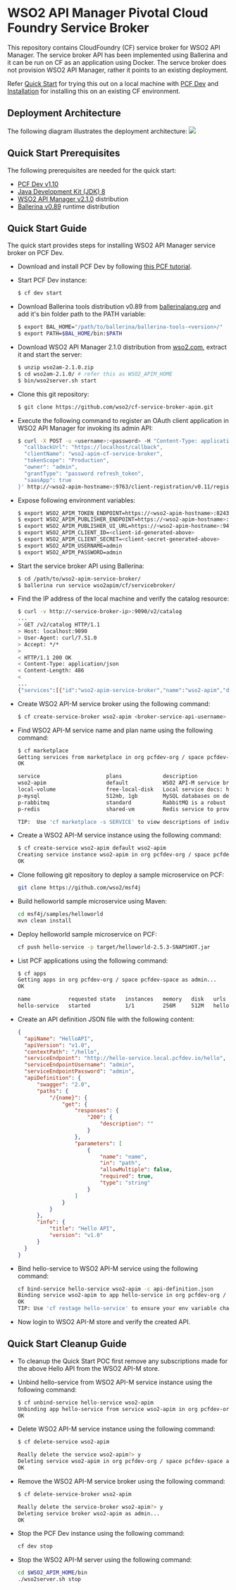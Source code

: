 # WSO2 API Manager Pivotal Cloud Foundry Service Broker

This repository contains CloudFoundry (CF) service broker for WSO2 API Manager. The service broker API has been implemented using Ballerina and it can be run on CF as an application using Docker. The servce broker does not provision WSO2 API Manager, rather it points to an existing deployment.

Refer [Quick Start](#quick-start) for trying this out on a local machine with [PCF Dev](https://pivotal.io/pcf-dev) and [Installation](#installation) for installing this on an existing CF environment.

## Deployment Architecture

The following diagram illustrates the deployment architecture:
![](images/deployment-architecture.png)

## Quick Start Prerequisites

The following prerequisites are needed for the quick start:

 - [PCF Dev v1.10](https://pivotal.io/platform/pcf-tutorials/getting-started-with-pivotal-cloud-foundry-dev/install-pcf-dev)
 - [Java Development Kit (JDK) 8](http://www.oracle.com/technetwork/java/javase/downloads/jdk8-downloads-2133151.html)
 - [WSO2 API Manager v2.1.0](http://wso2.com/api-management/) distribution
 - [Ballerina v0.89](https://ballerinalang.org/) runtime distribution

## Quick Start Guide

The quick start provides steps for installing WSO2 API Manager service broker on PCF Dev.

- Download and install PCF Dev by following [this PCF tutorial](https://pivotal.io/platform/pcf-tutorials/getting-started-with-pivotal-cloud-foundry-dev/install-pcf-dev).

- Start PCF Dev instance:
  
  ```bash
  $ cf dev start
  ```

- Download Ballerina tools distribution v0.89 from [ballerinalang.org](https://ballerinalang.org/) and add it's bin folder path to the PATH variable:
  
  ````bash
  $ export BAL_HOME="/path/to/ballerina/ballerina-tools-<version>/"
  $ export PATH=$BAL_HOME/bin:$PATH
  ````

- Download WSO2 API Manager 2.1.0 distribution from [wso2.com](http://wso2.com/api-management/), extract it and start the server:
   
  ````bash
  $ unzip wso2am-2.1.0.zip
  $ cd wso2am-2.1.0/ # refer this as WSO2_APIM_HOME
  $ bin/wso2server.sh start
  ````

- Clone this git repository:
  
  ````bash
  $ git clone https://github.com/wso2/cf-service-broker-apim.git
  ````

- Execute the following command to register an OAuth client application in WSO2 API Manager for invoking its admin API:

  ````bash
  $ curl -X POST -u <username>:<password> -H "Content-Type: application/json" -d '{
    "callbackUrl": "https://localhost/callback",
    "clientName": "wso2-apim-cf-service-broker",
    "tokenScope": "Production",
    "owner": "admin",
    "grantType": "password refresh_token",
    "saasApp": true
  }' http://<wso2-apim-hostname>:9763/client-registration/v0.11/register
  ````

- Expose following environment variables:

  ````bash
  $ export WSO2_APIM_TOKEN_ENDPOINT=https://<wso2-apim-hostname>:8243/token
  $ export WSO2_APIM_PUBLISHER_ENDPOINT=https://<wso2-apim-hostname>:9443/api/am/publisher
  $ export WSO2_APIM_PUBLISHER_UI_URL=https://<wso2-apim-hostname>:9443/publisher/
  $ export WSO2_APIM_CLIENT_ID=<client-id-generated-above>
  $ export WSO2_APIM_CLIENT_SECRET=<client-secret-generated-above>
  $ export WSO2_APIM_USERNAME=admin
  $ export WSO2_APIM_PASSWORD=admin
  ````

- Start the service broker API using Ballerina:
   
  ````bash
  $ cd /path/to/wso2-apim-service-broker/
  $ ballerina run service wso2apim/cf/servicebroker/
  ````

- Find the IP address of the local machine and verify the catalog resource:

  ````bash
  $ curl -v http://<service-broker-ip>:9090/v2/catalog
  ...
  > GET /v2/catalog HTTP/1.1
  > Host: localhost:9090
  > User-Agent: curl/7.51.0
  > Accept: */*
  >
  < HTTP/1.1 200 OK
  < Content-Type: application/json
  < Content-Length: 486
  <
  ...
  {"services":[{"id":"wso2-apim-service-broker","name":"wso2-apim","description":"WSO2 API-M service broker for Pivotal CloudFoundry","tags":["wso2","api"],"requires":[],"bindable":true,"metadata":{"provider":{"name":"WSO2"},"listing":{"imageUrl":"https://upload.wikimedia.org/wikipedia/en/5/56/WSO2_Software_Logo.png"}},"plan_updateable":false,"plans":[{"id":"1","name":"default","description":"Default plan without any costs","max_storage_tb":0,"metadata":{"costs":[],"bullets":[]}}]}]}
  ````

- Create WSO2 API-M service broker using the following command:

  ````bash
  $ cf create-service-broker wso2-apim <broker-service-api-username> <broker-service-api-password> http://<service-broker-ip>:9090 --space-scoped
  ````
  
- Find WSO2 API-M service name and plan name using the following command:

  ````bash
  $ cf marketplace
  Getting services from marketplace in org pcfdev-org / space pcfdev-space as admin...
  OK
  
  service                     plans             description
  wso2-apim                   default           WSO2 API-M service broker for Pivotal CloudFoundry
  local-volume                free-local-disk   Local service docs: https://github.com/cloudfoundry-incubator/local-volume-release/
  p-mysql                     512mb, 1gb        MySQL databases on demand
  p-rabbitmq                  standard          RabbitMQ is a robust and scalable high-performance multi-protocol messaging broker.
  p-redis                     shared-vm         Redis service to provide a key-value store
  
  TIP:  Use 'cf marketplace -s SERVICE' to view descriptions of individual plans of a given service.
  ````
  
- Create a WSO2 API-M service instance using the following command:
 
  ````bash
  $ cf create-service wso2-apim default wso2-apim
  Creating service instance wso2-apim in org pcfdev-org / space pcfdev-space as admin...
  OK
  ````

- Clone following git repository to deploy a sample microservice on PCF:
  ````bash
  git clone https://github.com/wso2/msf4j
  ````

- Build helloworld sample microservice using Maven:
  ````bash
  cd msf4j/samples/helloworld
  mvn clean install
  ````

- Deploy helloworld sample microservice on PCF:
  ````bash
  cf push hello-service -p target/helloworld-2.5.3-SNAPSHOT.jar
  ````

- List PCF applications using the following command:

  ````bash
  $ cf apps
  Getting apps in org pcfdev-org / space pcfdev-space as admin...
  OK

  name            requested state   instances   memory   disk   urls
  hello-service   started           1/1         256M     512M   hello-service.local.pcfdev.io
  ````

- Create an API definition JSON file with the following content:
  
  ````json
  {
    "apiName": "HelloAPI",
    "apiVersion": "v1.0",
    "contextPath": "/hello",
    "serviceEndpoint": "http://hello-service.local.pcfdev.io/hello",
    "serviceEndpointUsername": "admin",
    "serviceEndpointPassword": "admin",
    "apiDefinition": {
        "swagger": "2.0",
        "paths": {
            "/{name}": {
                "get": {
                    "responses": {
                        "200": {
                            "description": ""
                        }
                    },
                    "parameters": [
                        {
                            "name": "name",
                            "in": "path",
                            "allowMultiple": false,
                            "required": true,
                            "type": "string"
                        }
                    ]
                }
            }
        },
        "info": {
            "title": "Hello API",
            "version": "v1.0"
        }
    }
  }
  ````

- Bind hello-service to WSO2 API-M service using the following command:

  ````bash
  cf bind-service hello-service wso2-apim -c api-definition.json
  Binding service wso2-apim to app hello-service in org pcfdev-org / space pcfdev-space as admin...
  OK
  TIP: Use 'cf restage hello-service' to ensure your env variable changes take effect
  ````

- Now login to WSO2 API-M store and verify the created API.


## Quick Start Cleanup Guide

- To cleanup the Quick Start POC first remove any subscriptions made for the above Hello API from the WSO2 API-M store.

- Unbind hello-service from WSO2 API-M service instance using the following command:

  ````bash
  $ cf unbind-service hello-service wso2-apim
  Unbinding app hello-service from service wso2-apim in org pcfdev-org / space pcfdev-space as admin...
  OK
  ````

- Delete WSO2 API-M service instance using the following command:

  ````bash
  $ cf delete-service wso2-apim

  Really delete the service wso2-apim?> y
  Deleting service wso2-apim in org pcfdev-org / space pcfdev-space as admin...
  OK
  ````

- Remove the WSO2 API-M service broker using the following command:

  ````bash
  $ cf delete-service-broker wso2-apim

  Really delete the service-broker wso2-apim?> y
  Deleting service broker wso2-apim as admin...
  OK
  ````

- Stop the PCF Dev instance using the following command:

  ````bash
  cf dev stop
  ````

- Stop the WSO2 API-M server using the following command:
   
  ````bash
  cd $WSO2_APIM_HOME/bin
  ./wso2server.sh stop
  ````
